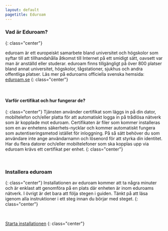 ```yaml
---
layout: default
pagetitle: Eduroam
---
```


### Vad är Eduroam?
{: class="center"}

eduroam är ett europeiskt samarbete bland universitet och högskolor som syftar till att tillhandahålla åtkomst till Internet på ett smidigt sätt, oavsett var man är anställd eller studerar. eduroam finns tillgängligt på över 800 platser bland annat universitet, högskolor, tågstationer, sjukhus och andra offentliga platser. Läs mer på eduroams officiella svenska hemsida: [eduroam.se](www.eduroam.se)
{: class="center"}

<br>

#### Varför certifikat och hur fungerar de?
{: class="center"}
Tjänsten använder certifikat som läggs in på din dator, mobiltelefon och/eller platta för att automatiskt logga in på trådlösa nätverk som är kopplade mot eduroam. Certifikaten är filer som kommer installeras som en av enhetens säkerhets-nycklar och kommer automatiskt fungera som autentiseringsmetod istället för inloggning. På så sätt behöver du som användare inte ange användarnamn och lösenord för att styrka din identitet. Har du flera datorer och/eller mobiltelefoner som ska kopplas upp via eduroam krävs ett certifikat per enhet.
{: class="center"}

<br>

### Installera eduroam
{: class="center"}
Installationen av eduroam kommer att ta några minuter och är enklast att genomföra på en plats där enheten är inom eduroams nätverk. I övrigt är det bara att följa stegen i guiden. Tänkt på att läsa igenom alla instruktioner i ett steg innan du börjar med steget.
{: class="center"}

<br>

[Starta installationen](./macos)
{: class="center"}

<br>
